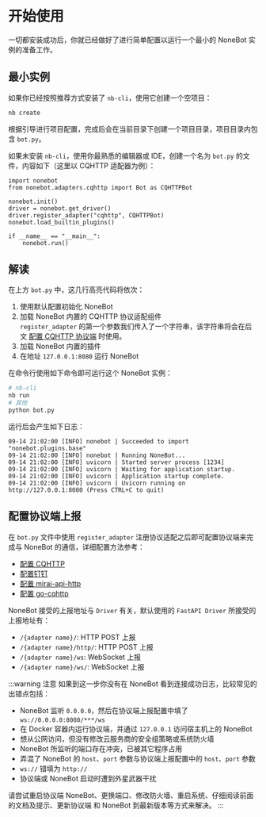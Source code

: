 # 开始使用

一切都安装成功后，你就已经做好了进行简单配置以运行一个最小的 NoneBot 实例的准备工作。

## 最小实例

如果你已经按照推荐方式安装了 `nb-cli`，使用它创建一个空项目：

```bash
nb create
```

根据引导进行项目配置，完成后会在当前目录下创建一个项目目录，项目目录内包含 `bot.py`。

如果未安装 `nb-cli`，使用你最熟悉的编辑器或 IDE，创建一个名为 `bot.py` 的文件，内容如下（这里以 CQHTTP 适配器为例）：

```python{4,6,7,10}
import nonebot
from nonebot.adapters.cqhttp import Bot as CQHTTPBot

nonebot.init()
driver = nonebot.get_driver()
driver.register_adapter("cqhttp", CQHTTPBot)
nonebot.load_builtin_plugins()

if __name__ == "__main__":
    nonebot.run()
```

## 解读

在上方 `bot.py` 中，这几行高亮代码将依次：

1. 使用默认配置初始化 NoneBot
2. 加载 NoneBot 内置的 CQHTTP 协议适配组件  
   `register_adapter` 的第一个参数我们传入了一个字符串，该字符串将会在后文 [配置 CQHTTP 协议端](#配置-cqhttp-协议端-以-qq-为例) 时使用。
3. 加载 NoneBot 内置的插件
4. 在地址 `127.0.0.1:8080` 运行 NoneBot

在命令行使用如下命令即可运行这个 NoneBot 实例：

```bash
# nb-cli
nb run
# 其他
python bot.py
```

运行后会产生如下日志：

```plain
09-14 21:02:00 [INFO] nonebot | Succeeded to import "nonebot.plugins.base"
09-14 21:02:00 [INFO] nonebot | Running NoneBot...
09-14 21:02:00 [INFO] uvicorn | Started server process [1234]
09-14 21:02:00 [INFO] uvicorn | Waiting for application startup.
09-14 21:02:00 [INFO] uvicorn | Application startup complete.
09-14 21:02:00 [INFO] uvicorn | Uvicorn running on http://127.0.0.1:8080 (Press CTRL+C to quit)
```

## 配置协议端上报

在 `bot.py` 文件中使用 `register_adapter` 注册协议适配之后即可配置协议端来完成与 NoneBot 的通信，详细配置方法参考：

- [配置 CQHTTP](./cqhttp-guide.md)
- [配置钉钉](./ding-guide.md)
- [配置 mirai-api-http](./mirai-guide.md)
- [配置 go-cqhttp](./gocq-guide.md)

NoneBot 接受的上报地址与 `Driver` 有关，默认使用的 `FastAPI Driver` 所接受的上报地址有：

- `/{adapter name}/`: HTTP POST 上报
- `/{adapter name}/http/`: HTTP POST 上报
- `/{adapter name}/ws`: WebSocket 上报
- `/{adapter name}/ws/`: WebSocket 上报

:::warning 注意
如果到这一步你没有在 NoneBot 看到连接成功日志，比较常见的出错点包括：

- NoneBot 监听 `0.0.0.0`，然后在协议端上报配置中填了 `ws://0.0.0.0:8080/***/ws`
- 在 Docker 容器内运行协议端，并通过 `127.0.0.1` 访问宿主机上的 NoneBot
- 想从公网访问，但没有修改云服务商的安全组策略或系统防火墙
- NoneBot 所监听的端口存在冲突，已被其它程序占用
- 弄混了 NoneBot 的 `host`、`port` 参数与协议端上报配置中的 `host`、`port` 参数
- `ws://` 错填为 `http://`
- 协议端或 NoneBot 启动时遭到外星武器干扰

请尝试重启协议端 NoneBot、更换端口、修改防火墙、重启系统、仔细阅读前面的文档及提示、更新协议端 和 NoneBot 到最新版本等方式来解决。
:::
